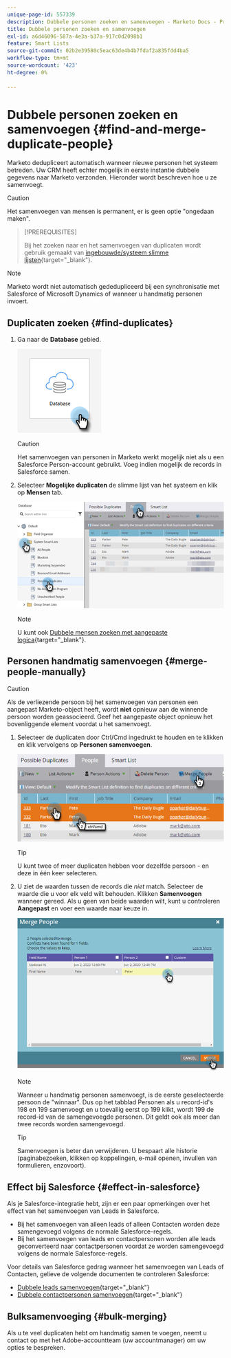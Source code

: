 ```yaml
---
unique-page-id: 557339
description: Dubbele personen zoeken en samenvoegen - Marketo Docs - Productdocumentatie
title: Dubbele personen zoeken en samenvoegen
exl-id: a6d46096-587a-4e3a-b37a-917c0d2098b1
feature: Smart Lists
source-git-commit: 02b2e39580c5eac63de4b4b7fdaf2a835fdd4ba5
workflow-type: tm+mt
source-wordcount: '423'
ht-degree: 0%

---
```


# Dubbele personen zoeken en samenvoegen {#find-and-merge-duplicate-people}

Marketo dedupliceert automatisch wanneer nieuwe personen het systeem betreden. Uw CRM heeft echter mogelijk in eerste instantie dubbele gegevens naar Marketo verzonden. Hieronder wordt beschreven hoe u ze samenvoegt.

>[!CAUTION]
>
>Het samenvoegen van mensen is permanent, er is geen optie &quot;ongedaan maken&quot;.

>[!PREREQUISITES]
>
>Bij het zoeken naar en het samenvoegen van duplicaten wordt gebruik gemaakt van [ingebouwde/systeem slimme lijsten](/help/marketo/product-docs/core-marketo-concepts/smart-lists-and-static-lists/using-smart-lists/use-built-in-system-smart-lists.md){target="_blank"}.

>[!NOTE]
>
>Marketo wordt niet automatisch gededupliceerd bij een synchronisatie met Salesforce of Microsoft Dynamics of wanneer u handmatig personen invoert.

## Duplicaten zoeken {#find-duplicates}

1. Ga naar de **Database** gebied.

   ![](assets/find-and-merge-duplicate-people-1.png)

   >[!CAUTION]
   >
   >Het samenvoegen van personen in Marketo werkt mogelijk niet als u een Salesforce Person-account gebruikt. Voeg indien mogelijk de records in Salesforce samen.

1. Selecteer **Mogelijke duplicaten** de slimme lijst van het systeem en klik op **Mensen** tab.

   ![](assets/find-and-merge-duplicate-people-2.png)

   >[!NOTE]
   >
   >U kunt ook [Dubbele mensen zoeken met aangepaste logica](/help/marketo/product-docs/core-marketo-concepts/smart-lists-and-static-lists/managing-people-in-smart-lists/find-duplicate-people-with-custom-logic.md){target="_blank"}.

## Personen handmatig samenvoegen {#merge-people-manually}

>[!CAUTION]
>
>Als de verliezende persoon bij het samenvoegen van personen een aangepast Marketo-object heeft, wordt **niet** opnieuw aan de winnende persoon worden geassocieerd. Geef het aangepaste object opnieuw het bovenliggende element voordat u het samenvoegt.

1. Selecteer de duplicaten door Ctrl/Cmd ingedrukt te houden en te klikken en klik vervolgens op **Personen samenvoegen**.

   ![](assets/find-and-merge-duplicate-people-3.png)

   >[!TIP]
   >
   >U kunt twee of meer duplicaten hebben voor dezelfde persoon - en deze in één keer selecteren.

1. U ziet de waarden tussen de records die _niet_ match. Selecteer de waarde die u voor elk veld wilt behouden. Klikken **Samenvoegen** wanneer gereed. Als u geen van beide waarden wilt, kunt u controleren **Aangepast** en voer een waarde naar keuze in.

   ![](assets/find-and-merge-duplicate-people-4.png)

   >[!NOTE]
   >
   >Wanneer u handmatig personen samenvoegt, is de eerste geselecteerde persoon de &quot;winnaar&quot;. Dus op het tabblad Personen als u record-id&#39;s 198 en 199 samenvoegt en u toevallig eerst op 199 klikt, wordt 199 de record-id van de samengevoegde personen. Dit geldt ook als meer dan twee records worden samengevoegd.

   >[!TIP]
   >
   >Samenvoegen is beter dan verwijderen. U bespaart alle historie (paginabezoeken, klikken op koppelingen, e-mail openen, invullen van formulieren, enzovoort).

## Effect bij Salesforce {#effect-in-salesforce}

Als je Salesforce-integratie hebt, zijn er een paar opmerkingen over het effect van het samenvoegen van Leads in Salesforce.

* Bij het samenvoegen van alleen leads of alleen Contacten worden deze samengevoegd volgens de normale Salesforce-regels.
* Bij het samenvoegen van leads en contactpersonen worden alle leads geconverteerd naar contactpersonen voordat ze worden samengevoegd volgens de normale Salesforce-regels.

Voor details van Salesforce gedrag wanneer het samenvoegen van Leads of Contacten, gelieve de volgende documenten te controleren Salesforce:

* [Dubbele leads samenvoegen](https://help.salesforce.com/HTViewHelpDoc?id=leads_merge.htm&amp;language=en_US){target="_blank"}
* [Dubbele contactpersonen samenvoegen](https://help.salesforce.com/HTViewHelpDoc?id=contacts_merge.htm&amp;language=en_US){target="_blank"}

## Bulksamenvoeging {#bulk-merging}

Als u te veel duplicaten hebt om handmatig samen te voegen, neemt u contact op met het Adobe-accountteam (uw accountmanager) om uw opties te bespreken.
